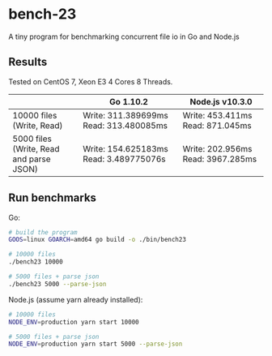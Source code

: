 # bench-23
A tiny program for benchmarking concurrent file io in Go and Node.js

## Results
Tested on CentOS 7, Xeon E3 4 Cores 8 Threads.

|                                         | Go 1.10.2                              | Node.js v10.3.0                   |
|-----------------------------------------|----------------------------------------|-----------------------------------|
| 10000 files (Write, Read)               | Write: 311.389699ms Read: 313.480085ms | Write: 453.411ms Read: 871.045ms  |
| 5000 files (Write, Read and parse JSON) | Write: 154.625183ms Read: 3.489775076s | Write: 202.956ms Read: 3967.285ms |

## Run benchmarks
Go:
```sh
# build the program
GOOS=linux GOARCH=amd64 go build -o ./bin/bench23

# 10000 files
./bench23 10000

# 5000 files + parse json
./bench23 5000 --parse-json
```

Node.js (assume yarn already installed):
```sh
# 10000 files
NODE_ENV=production yarn start 10000

# 5000 files + parse json
NODE_ENV=production yarn start 5000 --parse-json
```

